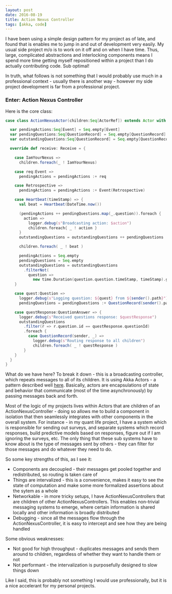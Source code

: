 ```yaml
---
layout: post
date: 2016-08-19
title: Action Nexus Controller
tags: [akka, code]
---
```


I have been using a simple design pattern for my project as of late, and found that is enables me to jump in and out of development very easily.  My usual side project m/o is to work on it off and on when I have time.  Thus, large, complicated abstractions and interlocking components means I spend more time getting myself repositioned within a project than I do actually contributing code.  Sub optimal!

In truth, what follows is not something that I would probably use much in a professional context - usually there is another way - however my side project development is far from a professional project.

### Enter: Action Nexus Controller

Here is the core class:
```scala
case class ActionNexusActor(children:Seq[ActorRef]) extends Actor with LazyLogging{

  var pendingActions:Seq[Event] = Seq.empty[Event]
  var pendingQuestions:Seq[QuestionRecord] = Seq.empty[QuestionRecord]
  var outstandingQuestions:Seq[QuestionRecord] = Seq.empty[QuestionRecord]

  override def receive: Receive = {

    case IamYourNexus =>
      children.foreach(_ ! IamYourNexus)

    case req:Event =>
      pendingActions = pendingActions :+ req

    case Retrospective =>
      pendingActions = pendingActions :+ Event(Retrospective)

    case Heartbeat(timeStamp) => {
      val beat = Heartbeat(DateTime.now())

      (pendingActions ++ pendingQuestions.map(_.question)).foreach {
        action =>
          logger.debug(s"Broadcasting action: $action")
          children.foreach{ _ ! action }
      }
      outstandingQuestions = outstandingQuestions ++ pendingQuestions

      children.foreach( _ ! beat )

      pendingActions = Seq.empty
      pendingQuestions = Seq.empty
      outstandingQuestions = outstandingQuestions
        .filterNot(
          question =>
            new time.Duration(question.question.timeStamp, timeStamp).getStandardSeconds > question.question.timeout.toSeconds)
    }

    case quest:Question =>
      logger.debug(s"Logging question: ${quest} from ${sender().path}")
      pendingQuestions = pendingQuestions :+ QuestionRecord(sender().path, quest)

    case questResponse:QuestionAnswer => {
      logger.debug(s"Received questions response: $questResponse")
      outstandingQuestions
        .filter(r => r.question.id == questResponse.questionId)
        .foreach {
          case QuestionRecord(sender, _) =>
            logger.debug(s"Routing response to all children")
            children.foreach( _ ! questResponse )
        }
    }
  }
}
```

What do we have here?  To break it down - this is a broadcasting controller, which repeats messages to all of its children.  It is using Akka Actors - a pattern described well [here](http://doc.akka.io/docs/akka/current/scala/actors.html).  Basically, actors are encapsulations of state and behavior that communicate (most of the time asynchronously) by passing messages back and forth.   

Most of the logic of my projects lives within Actors that are children of an ActionNexusController - doing so allows me to build a component in isolation that then seamlessly integrates with other components in the overall system.  For instance - in my quant life project, I have a system which is responsible for sending out surveys, and separate systems which record responses, build predictive models based on responses, figure out if I am ignoring the surveys, etc.  The only thing that these sub systems have to know about is the type of messages sent by others - they can filter for those messages and do whatever they need to do.

So some key strengths of this, as I see it:

* Components are decoupled - their messages get pooled together and redistributed, so routing is taken care of
* Things are intervalized - this is a convenience, makes it easy to see the state of computation and make some more formalized assertions about the sytem as a whole
* Networkable - in more tricky setups, I have ActionNexusControllers that are children of other ActionNexusControllers.  This enables non-trivial messaging systems to emerge, where certain information is shared locally and other information is broadly distributed
* Debugging - since all the messages flow through the ActionNexusController, it is easy to intercept and see how they are being handled

Some obvious weaknesses:

* Not good for high throughput - duplicates messages and sends them around to children, regardless of whether they want to handle them or not
* Not performant - the intervalization is purposefully designed to slow things down

Like I said, this is probably not something I would use professionally, but it is a nice accelerant for my personal projects.
